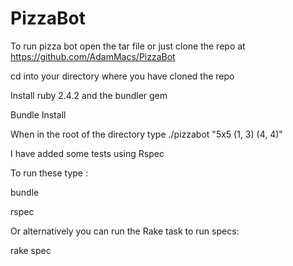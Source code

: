 # PizzaBot
To run pizza bot open the tar file or just clone the repo at https://github.com/AdamMacs/PizzaBot

cd into your directory where you have cloned the repo

Install ruby 2.4.2 and the bundler gem

Bundle Install

When in the root of the directory type ./pizzabot "5x5 (1, 3) (4, 4)"

I have added some tests using Rspec 

To run these type :

bundle

rspec

Or alternatively you can run the Rake task to run specs:


rake spec